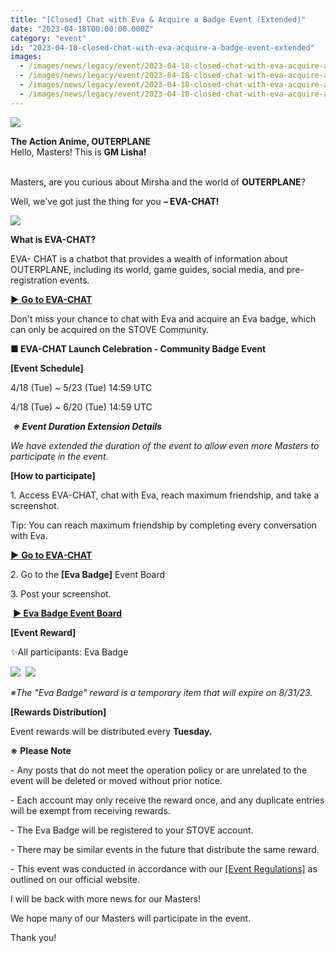 ```yaml
---
title: "[Closed] Chat with Eva & Acquire a Badge Event (Extended)"
date: "2023-04-18T00:00:00.000Z"
category: "event"
id: "2023-04-18-closed-chat-with-eva-acquire-a-badge-event-extended"
images:
  - /images/news/legacy/event/2023-04-18-closed-chat-with-eva-acquire-a-badge-event-extended/eec29fb45f7c4e2fb157bb28b22c5913.webp
  - /images/news/legacy/event/2023-04-18-closed-chat-with-eva-acquire-a-badge-event-extended/2a6b59d7fdfc47a8a7604095508e3c54_002.webp
  - /images/news/legacy/event/2023-04-18-closed-chat-with-eva-acquire-a-badge-event-extended/208521fd0b644198b51676b52af52479.webp
  - /images/news/legacy/event/2023-04-18-closed-chat-with-eva-acquire-a-badge-event-extended/3dfa7ce5786a4d72a1cebdcae51b6a20.webp
---
```


![](/images/news/legacy/event/2023-04-18-closed-chat-with-eva-acquire-a-badge-event-extended/eec29fb45f7c4e2fb157bb28b22c5913.webp)

**The Action Anime, OUTERPLANE**  
Hello, Masters! This is **GM Lisha!**  
 

Masters, are you curious about Mirsha and the world of **OUTERPLANE**? 

Well, we've got just the thing for you **– EVA-CHAT!**

![](/images/news/legacy/event/2023-04-18-closed-chat-with-eva-acquire-a-badge-event-extended/2a6b59d7fdfc47a8a7604095508e3c54_002.webp)

**What is EVA-CHAT?**

EVA- CHAT is a chatbot that provides a wealth of information about OUTERPLANE, including its world, game guides, social media, and pre-registration events.

[**▶** **Go to EVA-CHAT**](https://sdk.alli.ai/latest/chat.html?campaign_token=89DwbP6YR8xLHFOz1zt-Pb2awrC2JG3v0oIWLmd525YlnHQgoNcL6AQNZu6kKVTPf4Ow5JrX8vX1Ox6DHgHEw0UqMKjw3pBLEMEv9gpDoKFed7rjdr2WeQTAVBSydfeLncnL2urupb3gmvatx2xCNg%3D%3D)

Don't miss your chance to chat with Eva and acquire an Eva badge, which can only be acquired on the STOVE Community.

**■ EVA-CHAT Launch Celebration - Community Badge Event** 

**\[Event Schedule\]**

4/18 (Tue) ~ 5/23 (Tue) 14:59 UTC  

4/18 (Tue) ~ 6/20 (Tue) 14:59 UTC  
  
 ***※ Event Duration Extension Details***

*We have extended the duration of the event to allow even more Masters to participate in the event.* 

**\[How to participate\]**

1\. Access EVA-CHAT, chat with Eva, reach maximum friendship, and take a screenshot.

Tip: You can reach maximum friendship by completing every conversation with Eva.

[**▶** **Go to EVA-CHAT**](https://sdk.alli.ai/latest/chat.html?campaign_token=89DwbP6YR8xLHFOz1zt-Pb2awrC2JG3v0oIWLmd525YlnHQgoNcL6AQNZu6kKVTPf4Ow5JrX8vX1Ox6DHgHEw0UqMKjw3pBLEMEv9gpDoKFed7rjdr2WeQTAVBSydfeLncnL2urupb3gmvatx2xCNg%3D%3D)

2\. Go to the **\[Eva Badge\]** Event Board

3\. Post your screenshot.

 [**▶ Eva Badge Event Board**](https://page.onstove.com/outerplane/en/list/123271?page=1&direction=LATEST)

**\[Event Reward\]**

✨All participants: Eva Badge

![](/images/news/legacy/event/2023-04-18-closed-chat-with-eva-acquire-a-badge-event-extended/208521fd0b644198b51676b52af52479.webp)  ![](/images/news/legacy/event/2023-04-18-closed-chat-with-eva-acquire-a-badge-event-extended/3dfa7ce5786a4d72a1cebdcae51b6a20.webp)

*※The "Eva Badge" reward is a temporary item that will expire on 8/31/23.*

**\[Rewards Distribution\]**

Event rewards will be distributed every **Tuesday.**

**※** **Please Note**

\- Any posts that do not meet the operation policy or are unrelated to the event will be deleted or moved without prior notice.

\- Each account may only receive the reward once, and any duplicate entries will be exempt from receiving rewards.

\- The Eva Badge will be registered to your STOVE account.

\- There may be similar events in the future that distribute the same reward.

\- This event was conducted in accordance with our [\[Event Regulations\]](https://www.smilegatemegaport.com/terms/index?gameType=MOBILE&termsType=8&langCode=en) as outlined on our official website. 

I will be back with more news for our Masters!

We hope many of our Masters will participate in the event.

Thank you!
